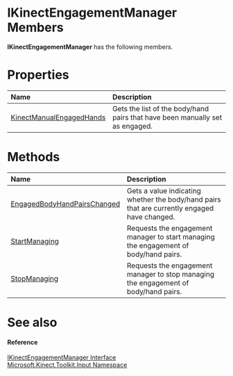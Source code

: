 IKinectEngagementManager Members  
================================  

**IKinectEngagementManager** has the following members.  

<span id="publicpropertiesSection"></span>

Properties  
==========  

<table>
<colgroup>
<col width="30%" />
<col width="60%" />
</colgroup>
<thead>
<tr class="header">
<th align="left">Name</th>
<th align="left">Description</th>
</tr>
</thead>
<tbody>
<tr class="odd">
<td align="left"><a href="Properties/KinectManualEngagedHands.md">KinectManualEngagedHands</a></td>
<td align="left">Gets the list of the body/hand pairs that have been manually set as engaged.</td>
</tr>
</tbody>
</table>

<span id="publicmethodsSection"></span>

Methods  
=======  

<table>
<colgroup>
<col width="30%" />
<col width="60%" />
</colgroup>
<thead>
<tr class="header">
<th align="left">Name</th>
<th align="left">Description</th>
</tr>
</thead>
<tbody>
<tr class="odd">
<td align="left"><a href="Methods/EngagedBodyHandPairsChanged.md">EngagedBodyHandPairsChanged</a></td>
<td align="left">Gets a value indicating whether the body/hand pairs that are currently engaged have changed.</td>
</tr>
<tr class="even">
<td align="left"><a href="Methods/StartManaging_Method.md">StartManaging</a></td>
<td align="left">Requests the engagement manager to start managing the engagement of body/hand pairs.</td>
</tr>
<tr class="odd">
<td align="left"><a href="Methods/StopManaging_Method.md">StopManaging</a></td>
<td align="left">Requests the engagement manager to stop managing the engagement of body/hand pairs.</td>
</tr>
</tbody>
</table>

<span id="ID4EK"></span>

See also  
========  

<span id="ID4EM"></span>
#### Reference  

[IKinectEngagementManager Interface](../IKinectEngagementManager.md)  
 [Microsoft.Kinect.Toolkit.Input Namespace](../../Kinect.Toolkit.Input.md)  



<!--Please do not edit the data in the comment block below.-->
<!--
TOCTitle : IKinectEngagementManager Members
RLTitle : IKinectEngagementManager Members
KeywordF : Microsoft.Kinect.Toolkit.Input.IKinectEngagementManager
KeywordF : IKinectEngagementManager
KeywordK : IKinectEngagementManager interface
KeywordK : IKinectEngagementManager interface, all members
KeywordK : Microsoft.Kinect.Toolkit.Input.IKinectEngagementManager interface
HelpPriority : 1
KeywordA : AllMembers.T:Microsoft.Kinect.Toolkit.Input.IKinectEngagementManager
AssetID : AllMembers.T:Microsoft.Kinect.Toolkit.Input.IKinectEngagementManager
Locale : en-us
CommunityContent : 1
TargetOS : Windows
TopicType : kbSyntax
DocSet : K4Wv2
ProjType : K4Wv2Proj
Technology : Kinect for Windows
Product : Kinect for Windows SDK v2
productversion : 20
-->
